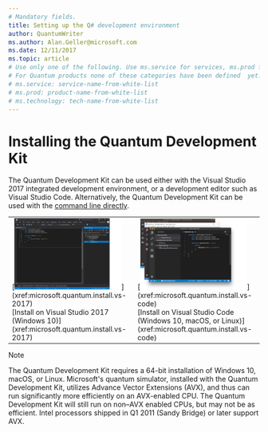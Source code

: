 ```yaml
---
# Mandatory fields.
title: Setting up the Q# development environment 
author: QuantumWriter
ms.author: Alan.Geller@microsoft.com 
ms.date: 12/11/2017
ms.topic: article
# Use only one of the following. Use ms.service for services, ms.prod for on-prem. Remove the # before the relevant field.
# For Quantum products none of these categories have been defined  yet.
# ms.service: service-name-from-white-list
# ms.prod: product-name-from-white-list
# ms.technology: tech-name-from-white-list
---
```


# Installing the Quantum Development Kit

The Quantum Development Kit can be used either with the Visual Studio 2017 integrated development environment, or a development editor such as Visual Studio Code.
Alternatively, the Quantum Development Kit can be used with the [command line directly](xref:microsoft.quantum.install.cmd-line).

<table>
<tr>
<td>
[<img src="media/install-guide-select-vs-2017.png" width="90%">](xref:microsoft.quantum.install.vs-2017)
<div class="nextstepaction">
[Install on Visual Studio 2017 (Windows 10)](xref:microsoft.quantum.install.vs-2017)
</div>
</td>

<td>
[<img src="media/install-guide-select-vs-code.png" width="90%">](xref:microsoft.quantum.install.vs-code)
<div class="nextstepaction">
[Install on Visual Studio Code (Windows 10, macOS, or Linux)](xref:microsoft.quantum.install.vs-code)
</div>
</td>
</tr>
</table>

> [!NOTE]
> The Quantum Development Kit requires a 64-bit installation of Windows 10, macOS, or Linux.
> Microsoft's quantum simulator, installed with the Quantum Development Kit, utilizes Advance Vector Extensions (AVX), and thus can run significantly more efficiently on an AVX-enabled CPU.
> The Quantum Development Kit will still run on non–AVX enabled CPUs, but may not be as efficient.
> Intel processors shipped in Q1 2011 (Sandy Bridge) or later support AVX.

